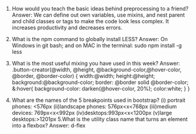 1. How would you teach the basic ideas behind preprocessing to a friend?
Answer:  We can define out own variables, use mixins, and nest parent and child classes or tags to make the code look less complex.
		 It increases productivity and decreases errors.
		 
2. What is the npm command to globally install LESS?
Answer: On Windows in git bash; and on MAC in the terminal: sudo npm install -g less

3. What is the most useful mixing you have used in this week?
Answer: .button-creator(@width, @height, @background-color,@hover-color, @border, @border-color) {
			width:@width;
			height:@height;
			background:@background-color;
			border: @border solid @border-color;
			&:hover{
				background-color: darken(@hover-color, 20%);
				color:white;
			}
		}
4. What are the names of the 5 breakpoints used in bootstrap?
	(i) portrait phones: <576px
	(ii)landscape phones: 576px<x<768px
	(iii)medium devices: 769px<x<992px
	(iv)desktops:993px<x<1200px
	(v)large desktops:>1201px
5.What is the utility class name that turns an element into a flexbox?
Answer: d-flex